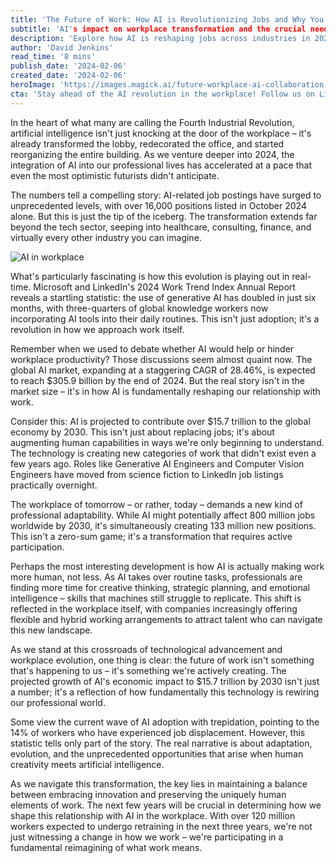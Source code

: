 ```yaml
---
title: 'The Future of Work: How AI is Revolutionizing Jobs and Why You Should Be Ready'
subtitle: 'AI's impact on workplace transformation and the crucial need for adaptation'
description: 'Explore how AI is reshaping jobs across industries in 2024, presenting new opportunities and highlighting the necessity for adaptation in the professional landscape.'
author: 'David Jenkins'
read_time: '8 mins'
publish_date: '2024-02-06'
created_date: '2024-02-06'
heroImage: 'https://images.magick.ai/future-workplace-ai-collaboration.jpg'
cta: 'Stay ahead of the AI revolution in the workplace! Follow us on LinkedIn for daily insights on how artificial intelligence is transforming the future of work and learn how you can position yourself for success in this rapidly evolving landscape.'
---
```


In the heart of what many are calling the Fourth Industrial Revolution, artificial intelligence isn't just knocking at the door of the workplace – it's already transformed the lobby, redecorated the office, and started reorganizing the entire building. As we venture deeper into 2024, the integration of AI into our professional lives has accelerated at a pace that even the most optimistic futurists didn't anticipate.

The numbers tell a compelling story: AI-related job postings have surged to unprecedented levels, with over 16,000 positions listed in October 2024 alone. But this is just the tip of the iceberg. The transformation extends far beyond the tech sector, seeping into healthcare, consulting, finance, and virtually every other industry you can imagine.

![AI in workplace](https://i.magick.ai/PIXE/1738858677678_magick_img.webp)

What's particularly fascinating is how this evolution is playing out in real-time. Microsoft and LinkedIn's 2024 Work Trend Index Annual Report reveals a startling statistic: the use of generative AI has doubled in just six months, with three-quarters of global knowledge workers now incorporating AI tools into their daily routines. This isn't just adoption; it's a revolution in how we approach work itself.

Remember when we used to debate whether AI would help or hinder workplace productivity? Those discussions seem almost quaint now. The global AI market, expanding at a staggering CAGR of 28.46%, is expected to reach $305.9 billion by the end of 2024. But the real story isn't in the market size – it's in how AI is fundamentally reshaping our relationship with work.

Consider this: AI is projected to contribute over $15.7 trillion to the global economy by 2030. This isn't just about replacing jobs; it's about augmenting human capabilities in ways we're only beginning to understand. The technology is creating new categories of work that didn't exist even a few years ago. Roles like Generative AI Engineers and Computer Vision Engineers have moved from science fiction to LinkedIn job listings practically overnight.

The workplace of tomorrow – or rather, today – demands a new kind of professional adaptability. While AI might potentially affect 800 million jobs worldwide by 2030, it's simultaneously creating 133 million new positions. This isn't a zero-sum game; it's a transformation that requires active participation.

Perhaps the most interesting development is how AI is actually making work more human, not less. As AI takes over routine tasks, professionals are finding more time for creative thinking, strategic planning, and emotional intelligence – skills that machines still struggle to replicate. This shift is reflected in the workplace itself, with companies increasingly offering flexible and hybrid working arrangements to attract talent who can navigate this new landscape.

As we stand at this crossroads of technological advancement and workplace evolution, one thing is clear: the future of work isn't something that's happening to us – it's something we're actively creating. The projected growth of AI's economic impact to $15.7 trillion by 2030 isn't just a number; it's a reflection of how fundamentally this technology is rewiring our professional world.

Some view the current wave of AI adoption with trepidation, pointing to the 14% of workers who have experienced job displacement. However, this statistic tells only part of the story. The real narrative is about adaptation, evolution, and the unprecedented opportunities that arise when human creativity meets artificial intelligence.

As we navigate this transformation, the key lies in maintaining a balance between embracing innovation and preserving the uniquely human elements of work. The next few years will be crucial in determining how we shape this relationship with AI in the workplace. With over 120 million workers expected to undergo retraining in the next three years, we're not just witnessing a change in how we work – we're participating in a fundamental reimagining of what work means.